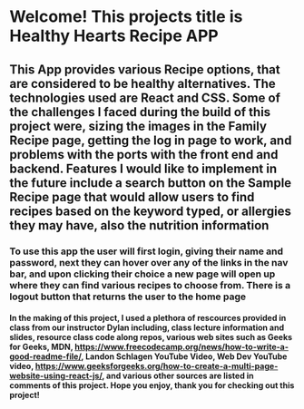 # Welcome! This projects title is Healthy Hearts Recipe APP
## This App provides various Recipe options, that are considered to be healthy alternatives. The technologies used are React and CSS. Some of the challenges I faced during the build of this project were, sizing the images in the Family Recipe page, getting the log in page to work, and problems with the ports with the front end and backend. Features I would like to implement in the future include a search button on the Sample Recipe page that would allow users to find recipes based on the keyword typed, or allergies they may have, also the nutrition information
### To use this app the user will first login, giving their name and password, next they can hover over any of the links in the nav bar, and upon clicking their choice a new page will open up where they can find various recipes to choose from. There is a logout button that returns the user to the home page
#### In the making of this project, I used a plethora of rescources provided in class from our instructor Dylan including, class lecture information and slides, resource class code along repos, various web sites such as Geeks for Geeks, MDN, https://www.freecodecamp.org/news/how-to-write-a-good-readme-file/, Landon Schlagen YouTube Video, Web Dev YouTube video, https://www.geeksforgeeks.org/how-to-create-a-multi-page-website-using-react-js/, and various other sources are listed in comments of this project. Hope you enjoy, thank you for checking out this project! 